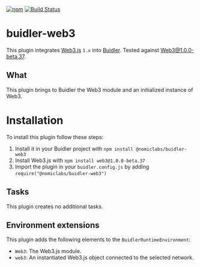 [![npm](https://img.shields.io/npm/v/@nomiclabs/buidler-web3.svg)](https://www.npmjs.com/package/@nomiclabs/buidler-web3)
 [![Build Status](https://travis-ci.com/nomiclabs/buidler-web3.svg?branch=master)](https://travis-ci.com/nomiclabs/buidler-web3)

# buidler-web3

This plugin integrates [Web3.js](https://github.com/ethereum/web3.js) `1.x` into [Buidler](http://getbuidler.com). Tested against Web3@1.0.0-beta.37.

## What
This plugin brings to Buidler the Web3 module and an initialized instance of Web3.

# Installation
To install this plugin follow these steps:

1. Install it in your Buidler project with `npm install @nomiclabs/buidler-web3`
2. Install Web3.js with `npm install web3@1.0.0-beta.37`
3. Import the plugin in your `buidler.config.js` by adding `require("@nomiclabs/buidler-web3")`

## Tasks
This plugin creates no additional tasks.

## Environment extensions
This plugin adds the following elements to the `BuidlerRuntimeEnvironment`:

* `Web3`: The Web3.js module.
* `web3`: An instantiated Web3.js object connected to the selected network.
